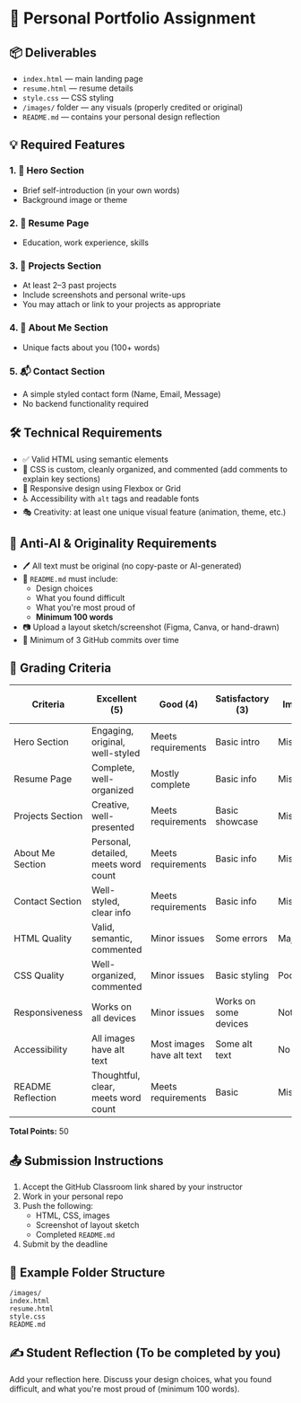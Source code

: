 # 🌟 Personal Portfolio Assignment 

## 📦 Deliverables
- `index.html` — main landing page
- `resume.html` — resume details
- `style.css` — CSS styling
- `/images/` folder — any visuals (properly credited or original)
- `README.md` — contains your personal design reflection

## 💡 Required Features

### 1. 👋 Hero Section
- Brief self-introduction (in your own words)
- Background image or theme

### 2. 📄 Resume Page
- Education, work experience, skills

### 3. 🚀 Projects Section
- At least 2–3 past projects
- Include screenshots and personal write-ups
- You may attach or link to your projects as appropriate

### 4. 🧑 About Me Section
- Unique facts about you (100+ words)

### 5. 📬 Contact Section
- A simple styled contact form (Name, Email, Message)
- No backend functionality required

## 🛠️ Technical Requirements

- ✅ Valid HTML using semantic elements
- 🎨 CSS is custom, cleanly organized, and commented (add comments to explain key sections)
- 📱 Responsive design using Flexbox or Grid
- ♿ Accessibility with `alt` tags and readable fonts
- 🎭 Creativity: at least one unique visual feature (animation, theme, etc.)

## 🔐 Anti-AI & Originality Requirements

- 🖊️ All text must be original (no copy-paste or AI-generated)
- 🧠 `README.md` must include:
  - Design choices
  - What you found difficult
  - What you're most proud of
  - **Minimum 100 words**
- 📷 Upload a layout sketch/screenshot (Figma, Canva, or hand-drawn)
- 🔄 Minimum of 3 GitHub commits over time

## 📝 Grading Criteria

| Criteria                  | Excellent (5) | Good (4) | Satisfactory (3) | Needs Improvement (1-2) |
|---------------------------|---------------|----------|------------------|-------------------------|
| Hero Section              | Engaging, original, well-styled | Meets requirements | Basic intro | Missing/unclear |
| Resume Page               | Complete, well-organized | Mostly complete | Basic info | Missing/unclear |
| Projects Section          | Creative, well-presented | Meets requirements | Basic showcase | Missing/unclear |
| About Me Section          | Personal, detailed, meets word count | Meets requirements | Basic info | Missing/unclear |
| Contact Section           | Well-styled, clear info | Meets requirements | Basic info | Missing/unclear |
| HTML Quality              | Valid, semantic, commented | Minor issues | Some errors | Major errors |
| CSS Quality               | Well-organized, commented | Minor issues | Basic styling | Poor styling |
| Responsiveness            | Works on all devices | Minor issues | Works on some devices | Not responsive |
| Accessibility             | All images have alt text | Most images have alt text | Some alt text | No alt text |
| README Reflection         | Thoughtful, clear, meets word count | Meets requirements | Basic | Missing |

**Total Points:** 50

## 📤 Submission Instructions

1. Accept the GitHub Classroom link shared by your instructor
2. Work in your personal repo
3. Push the following:
   - HTML, CSS, images
   - Screenshot of layout sketch
   - Completed `README.md`
4. Submit by the deadline

## 📝 Example Folder Structure

```
/images/
index.html
resume.html
style.css
README.md
```

## ✍️ Student Reflection (To be completed by you)

Add your reflection here. Discuss your design choices, what you found difficult, and what you're most proud of (minimum 100 words).
